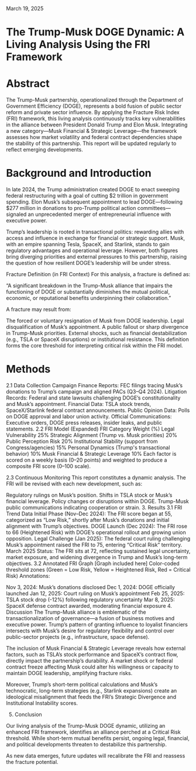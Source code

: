 March 19, 2025

# The Trump-Musk DOGE Dynamic: A Living Analysis Using the FRI Framework

# Abstract

The Trump-Musk partnership, operationalized through the Department of Government Efficiency (DOGE), represents a bold fusion of public sector reform and private sector influence. By applying the Fracture Risk Index (FRI) framework, this living analysis continuously tracks key vulnerabilities in the alliance between President Donald Trump and Elon Musk. Integrating a new category—Musk Financial & Strategic Leverage—the framework assesses how market volatility and federal contract dependencies shape the stability of this partnership. This report will be updated regularly to reflect emerging developments.

# Background and Introduction
In late 2024, the Trump administration created DOGE to enact sweeping federal restructuring with a goal of cutting $2 trillion in government spending. Elon Musk’s subsequent appointment to lead DOGE—following $277 million in donations to pro-Trump political action committees—signaled an unprecedented merger of entrepreneurial influence with executive power.

Trump’s leadership is rooted in transactional politics: rewarding allies with access and influence in exchange for financial or strategic support. Musk, with an empire spanning Tesla, SpaceX, and Starlink, stands to gain regulatory advantages and operational leverage. However, both figures bring diverging priorities and external pressures to this partnership, raising the question of how resilient DOGE’s leadership will be under stress.

Fracture Definition (in FRI Context)
For this analysis, a fracture is defined as:

“A significant breakdown in the Trump-Musk alliance that impairs the functioning of DOGE or substantially diminishes the mutual political, economic, or reputational benefits underpinning their collaboration.”

A fracture may result from:

The forced or voluntary resignation of Musk from DOGE leadership.
Legal disqualification of Musk’s appointment.
A public fallout or sharp divergence in Trump-Musk priorities.
External shocks, such as financial destabilization (e.g., TSLA or SpaceX disruptions) or institutional resistance.
This definition forms the core threshold for interpreting critical risk within the FRI model.

# Methods
2.1 Data Collection
Campaign Finance Reports: FEC filings tracing Musk’s donations to Trump’s campaign and aligned PACs (Q3–Q4 2024).
Litigation Records: Federal and state lawsuits challenging DOGE’s constitutionality and Musk’s appointment.
Financial Data: TSLA stock trends, SpaceX/Starlink federal contract announcements.
Public Opinion Data: Polls on DOGE approval and labor union activity.
Official Communications: Executive orders, DOGE press releases, insider leaks, and public statements.
2.2 FRI Model (Expanded)
FRI Category	Weight (%)
Legal Vulnerability	25%
Strategic Alignment (Trump vs. Musk priorities)	20%
Public Perception Risk	20%
Institutional Stability (support from Congress/agencies)	15%
Personal Dynamics (Trump's transactional behavior)	10%
Musk Financial & Strategic Leverage	10%
Each factor is scored on a weekly basis (0–20 points) and weighted to produce a composite FRI score (0–100 scale).

2.3 Continuous Monitoring
This report constitutes a dynamic analysis. The FRI will be revised with each new development, such as:

Regulatory rulings on Musk’s position.
Shifts in TSLA stock or Musk’s financial leverage.
Policy changes or disruptions within DOGE.
Trump-Musk public communications indicating cooperation or strain.
3. Results
3.1 FRI Trend Data
Initial Phase (Nov–Dec 2024): The FRI score began at 55, categorized as “Low Risk,” shortly after Musk’s donations and initial alignment with Trump’s objectives.
DOGE Launch (Dec 2024): The FRI rose to 66 (Heightened Risk) with DOGE’s operational rollout and growing union opposition.
Legal Challenge (Jan 2025): The federal court ruling challenging Musk’s appointment raised the FRI to 75, entering “Critical Risk” territory.
March 2025 Status: The FRI sits at 72, reflecting sustained legal uncertainty, market exposure, and widening divergence in Trump and Musk’s long-term objectives.
3.2 Annotated FRI Graph
[Graph included here]
Color-coded threshold zones (Green = Low Risk, Yellow = Heightened Risk, Red = Critical Risk)
Annotations:

Nov 3, 2024: Musk’s donations disclosed
Dec 1, 2024: DOGE officially launched
Jan 12, 2025: Court ruling on Musk’s appointment
Feb 25, 2025: TSLA stock drop (-12%) following regulatory uncertainty
Mar 8, 2025: SpaceX defense contract awarded, moderating financial exposure
4. Discussion
The Trump-Musk alliance is emblematic of the transactionalization of governance—a fusion of business motives and executive power. Trump’s pattern of granting influence to loyalist financiers intersects with Musk’s desire for regulatory flexibility and control over public-sector projects (e.g., infrastructure, space defense).

The inclusion of Musk Financial & Strategic Leverage reveals how external factors, such as TSLA’s stock performance and SpaceX’s contract flow, directly impact the partnership’s durability. A market shock or federal contract freeze affecting Musk could alter his willingness or capacity to maintain DOGE leadership, amplifying fracture risks.

Moreover, Trump’s short-term political calculations and Musk’s technocratic, long-term strategies (e.g., Starlink expansions) create an ideological misalignment that feeds the FRI’s Strategic Divergence and Institutional Instability scores.

5. Conclusion

Our living analysis of the Trump-Musk DOGE dynamic, utilizing an enhanced FRI framework, identifies an alliance perched at a Critical Risk threshold. While short-term mutual benefits persist, ongoing legal, financial, and political developments threaten to destabilize this partnership.

As new data emerges, future updates will recalibrate the FRI and reassess the fracture potential.

